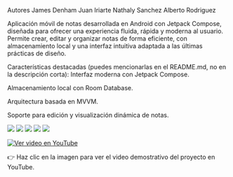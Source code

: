 Autores
James Denham
Juan Iriarte
Nathaly Sanchez
Alberto Rodriguez


Aplicación móvil de notas desarrollada en Android con Jetpack Compose, diseñada para ofrecer una experiencia fluida, rápida y moderna al usuario. Permite crear, editar y organizar notas de forma eficiente, con almacenamiento local y una interfaz intuitiva adaptada a las últimas prácticas de diseño.

Características destacadas (puedes mencionarlas en el README.md, no en la descripción corta):
Interfaz moderna con Jetpack Compose.

Almacenamiento local con Room Database.

Arquitectura basada en MVVM.

Soporte para edición y visualización dinámica de notas.


![](https://github.com/JamesYerikDenham/SemestralMenuRestaurante/blob/master/ImagenGit1.jpeg)
![](https://github.com/JamesYerikDenham/SemestralMenuRestaurante/blob/master/ImagenGit2.jpeg)
![](https://github.com/JamesYerikDenham/SemestralMenuRestaurante/blob/master/ImagenGit3.jpeg)
![](https://github.com/JamesYerikDenham/SemestralMenuRestaurante/blob/master/ImagenGit4.jpeg)
![](https://github.com/JamesYerikDenham/SemestralMenuRestaurante/blob/master/ImagenGit5.jpeg)


[![Ver video en YouTube](https://img.youtube.com/vi/VyO1USrmyT4/0.jpg)](https://youtu.be/VyO1USrmyT4)

👉 Haz clic en la imagen para ver el video demostrativo del proyecto en YouTube.

